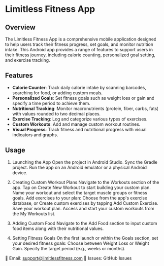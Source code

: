 # Limitless Fitness App

## Overview

The Limitless Fitness App is a comprehensive mobile application designed to help users track their fitness progress, set goals, and monitor nutrition intake. This Android app provides a range of features to support users in their fitness journey, including calorie counting, personalized goal setting, and exercise tracking.

## Features

- **Calorie Counter**: Track daily calorie intake by scanning barcodes, searching for food, or adding custom meals.
- **Personalized Goals**: Set fitness goals such as weight loss or gain and specify a time period to achieve them.
- **Nutritional Tracking**: Monitor macronutrients (protein, fiber, carbs, fats) with values rounded to two decimal places.
- **Exercise Tracking**: Log and categorize various types of exercises.
- **Custom Workouts**: Add and manage custom workout routines.
- **Visual Progress**: Track fitness and nutritional progress with visual indicators and graphs.

## Usage
1. Launching the App
Open the project in Android Studio.
Sync the Gradle project.
Run the app on an Android emulator or a physical Android device.

2. Creating Custom Workout Plans
Navigate to the Workouts section of the app.
Tap on Create New Workout to start building your custom plan.
Name your workout and select the target muscle groups or fitness goals.
Add exercises to your plan:
Choose from the app's exercise database, or
Create custom exercises by tapping Add Custom Exercise.
Save your workout plan.
Access and start your custom workouts from the My Workouts list.

3. Adding Custom Food
Navigate to the Add Food section to input custom food items along with their nutritional values.

4. Setting Fitness Goals
On the first launch or within the Goals section, set your desired fitness goals:
Choose between Weight Loss or Weight Gain.
Specify the target period (e.g., weeks or months).

📧 Email: support@limitlessfitness.com
🐛 Issues: GitHub Issues
